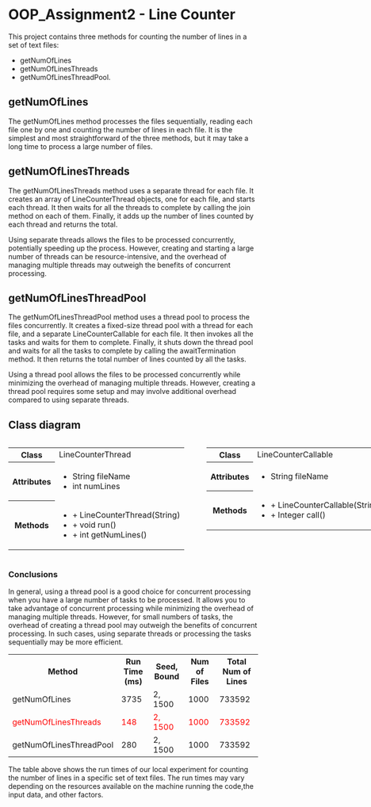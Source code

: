 # OOP_Assignment2 - Line Counter
This project contains three methods for counting the number of lines in a set of text files: 
- getNumOfLines 
- getNumOfLinesThreads
- getNumOfLinesThreadPool.

## getNumOfLines
The getNumOfLines method processes the files sequentially, reading each file one by one and counting the number of lines in each file. It is the simplest and most straightforward of the three methods, but it may take a long time to process a large number of files.

## getNumOfLinesThreads
The getNumOfLinesThreads method uses a separate thread for each file. It creates an array of LineCounterThread objects, one for each file, and starts each thread. It then waits for all the threads to complete by calling the join method on each of them. 
Finally, it adds up the number of lines counted by each thread and returns the total.

Using separate threads allows the files to be processed concurrently, potentially speeding up the process. However, creating and starting a large number of threads can be resource-intensive, and the overhead of managing multiple threads may outweigh the benefits of concurrent processing.

## getNumOfLinesThreadPool
The getNumOfLinesThreadPool method uses a thread pool to process the files concurrently. It creates a fixed-size thread pool with a thread for each file, and a separate LineCounterCallable for each file. It then invokes all the tasks and waits for them to complete. 
Finally, it shuts down the thread pool and waits for all the tasks to complete by calling the awaitTermination method. It then returns the total number of lines counted by all the tasks.

Using a thread pool allows the files to be processed concurrently while minimizing the overhead of managing multiple threads. However, creating a thread pool requires some setup and may involve additional overhead compared to using separate threads.
## Class diagram
<div style="display: flex; flex-wrap: wrap; width: 1300px">
  <table style="width: 400px">
    <tr>
      <th>Class</th>
      <td>LineCounterThread</td>
    </tr>
    <tr>
      <th>Attributes</th>
      <td>
        <ul>
          <li>String fileName</li>
          <li>int numLines</li>
        </ul>
      </td>
    </tr>
    <tr>
      <th>Methods</th>
      <td>
        <ul>
          <li>+ LineCounterThread(String)</li>
          <li>+ void run()</li>
          <li>+ int getNumLines()</li>
        </ul>
      </td>
    </tr>
  </table>

  <table style="width: 400px">
    <tr>
      <th>Class</th>
      <td>LineCounterCallable</td>
    </tr>
    <tr>
      <th>Attributes</th>
      <td>
        <ul>
          <li>String fileName</li>
        </ul>
      </td>
    </tr>
    <tr>
      <th>Methods</th>
      <td>
        <ul>
          <li>+ LineCounterCallable(String)</li>
          <li>+ Integer call()</li>
        </ul>
      </td>
    </tr>
  </table>

<table style="width: 400px">
  <tr>
    <th>Class</th>
    <td>LineCounter</td>
  </tr>
  <tr>
    <th>Attributes</th>
    <td></td>
  </tr>
  <tr>
    <th>Methods</th>
    <td>
      <ul>
        <li>static int getNumOfLines(String[])</li>
        <li>static int getNumOfLinesThreads(String[])</li>
        <li>static int getNumOfLinesThreadPool(String[])</li>
      </ul>
    </td>
  </tr>
</table>

</div>






### Conclusions
In general, using a thread pool is a good choice for concurrent processing when you have a large number of tasks to be processed. It allows you to take advantage of concurrent processing while minimizing the overhead of managing multiple threads. However, for small numbers of tasks, the overhead of creating a thread pool may outweigh the benefits of concurrent processing. In such cases, using separate threads or processing the tasks sequentially may be more efficient.


<table>
  <tr>
    <th>Method</th>
    <th>Run Time (ms)</th>
    <th>Seed, Bound</th>
    <th>Num of Files</th>
    <th>Total Num of Lines</th>
  </tr>
  <tr>
    <td>getNumOfLines</td>
    <td>3735</td>
    <td>2, 1500</td>
    <td>1000</td>
    <td>733592</td>
  </tr>
  <tr style="color:#ff0000">
    <td>getNumOfLinesThreads</td>
    <td>148</td>
    <td>2, 1500</td>
    <td>1000</td>
    <td>733592</td>
  </tr>
  <tr>
    <td>getNumOfLinesThreadPool</td>
    <td>280</td>
    <td>2, 1500</td>
    <td>1000</td>
    <td>733592</td>
  </tr>
</table>

The table above shows the run times of our local experiment for counting the number of lines in a specific set of text files.
The run times may vary depending on the resources available on the machine running the code,the input data, and other factors.

